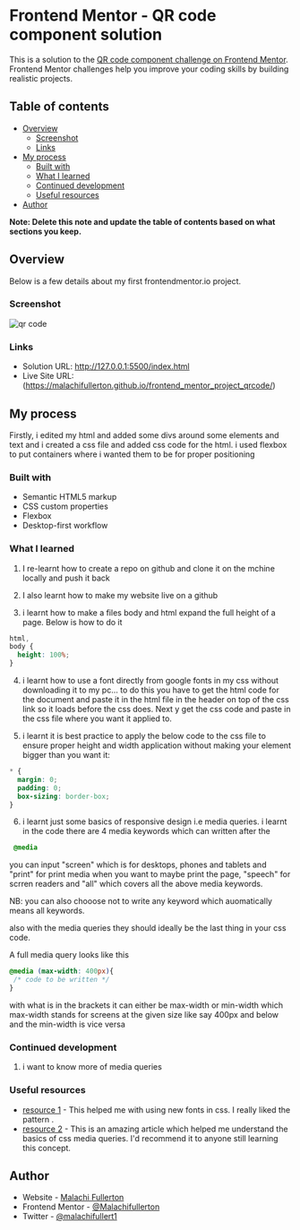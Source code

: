 # Frontend Mentor - QR code component solution

This is a solution to the [QR code component challenge on Frontend Mentor](https://www.frontendmentor.io/challenges/qr-code-component-iux_sIO_H). Frontend Mentor challenges help you improve your coding skills by building realistic projects. 

## Table of contents

- [Overview](#overview)
  - [Screenshot](#screenshot)
  - [Links](#links)
- [My process](#my-process)
  - [Built with](#built-with)
  - [What I learned](#what-i-learned)
  - [Continued development](#continued-development)
  - [Useful resources](#useful-resources)
- [Author](#author)

**Note: Delete this note and update the table of contents based on what sections you keep.**

## Overview
Below is a few details about my first frontendmentor.io project.

### Screenshot
![qr code](127.0.0.1_5500_index.html.png)
 

### Links

- Solution URL: http://127.0.0.1:5500/index.html
- Live Site URL: (https://malachifullerton.github.io/frontend_mentor_project_qrcode/)

## My process
Firstly, i edited my html and added some divs around some elements and text and i created a css file and added css code for the html. i used flexbox to put containers where i wanted them to be for proper positioning
### Built with

- Semantic HTML5 markup
- CSS custom properties
- Flexbox
- Desktop-first workflow



### What I learned

1) I re-learnt how to  create a repo on github and clone it on the mchine locally and push it back

2) I also learnt how to make my website live on a github

3) i learnt how to make a files body and html expand the full height of a page. Below is how to do it

```css
html, 
body {
  height: 100%;
}
```

4) i learnt how to use a font directly from google fonts in my css without downloading it to my pc... to do this you have to get the html code for the document and paste it in the html file in the header on top of the css link so it loads before the css does. Next y get the css code and paste in the css file where you want it applied to.

5) i learnt it is best practice to apply the below code to the css file to ensure proper height and width application without making your element bigger than you want it:
```css
* {
  margin: 0;
  padding: 0;
  box-sizing: border-box;
}
``` 

6) i learnt just some basics of responsive design i.e media queries. i learnt in the code there are 4 media keywords which can written after the 
```css
 @media 
 ``` 
 you can input "screen" which is for desktops, phones and tablets and "print" for print media when you want to maybe print the page, "speech" for scrren readers and "all" which covers all the above media keywords.
 
 NB: you can also chooose not to write any keyword which auomatically means all keywords.

 also with the media queries they should ideally be the last thing in your css code.
 
 A full media query looks like this 
 ```css
 @media (max-width: 400px){
  /* code to be written */
 }
 ```  
 with what is in the brackets it can either be max-width or min-width which max-width stands for screens at the given size like say 400px and below and the min-width is vice versa


### Continued development
1) i want to know more of media queries


### Useful resources

- [resource 1](https://www.youtube.com/watch?v=lkDrG7G77Fg) - This helped me with using new fonts in css. I really liked the pattern .
- [ resource 2](https://www.youtube.com/watch?v=P_vkS4UJNDk) - This is an amazing article which helped me  understand the basics of css media queries. I'd recommend it to anyone still learning this concept.


## Author

- Website - [Malachi Fullerton](https://www.your-site.com)
- Frontend Mentor - [@Malachifullerton](https://www.frontendmentor.io/profile/Malachifullerton)
- Twitter - [@malachifullert1](https://x.com/malachifullert1)


